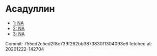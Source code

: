 # Асадуллин
- [1: NA](1.md)
- [2: NA](2.md)
- [3: NA](3.md)

Commit: 755ed2c5ed2f8e739f262bb3873830f1304093e6
 fetched at: 20201222-142704
